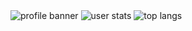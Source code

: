 <!--
**ronaldpaek/ronaldpaek** is a ✨ _special_ ✨ repository because its `README.md` (this file) appears on your GitHub profile.

Here are some ideas to get you started:

- 🔭 I’m currently working on ...
- 🌱 I’m currently learning ...
- 👯 I’m looking to collaborate on ...
- 🤔 I’m looking for help with ...
- 💬 Ask me about ...
- 📫 How to reach me: ...
- 😄 Pronouns: ...
- ⚡ Fun fact: ...
-->

  <img src="https://user-images.githubusercontent.com/95109313/220276263-99aa9fb1-8d94-4ede-8a0f-d8bbcec1586b.png" alt="profile banner"/>

  <img src="https://github-readme-stats.vercel.app/api?username=ronaldpaek&show_icons=true&theme=dark" alt="user stats"/>
  <img src="https://github-readme-stats.vercel.app/api/top-langs/?username=ronaldpaek&layout=compact" alt="top langs"/>

